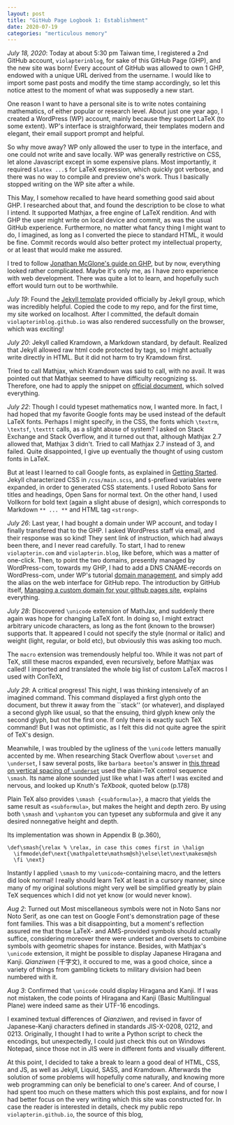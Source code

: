 ```yaml
---
layout: post
title: "GitHub Page Logbook 1: Establishment"
date: 2020-07-19
categories: "merticulous memory"
---
```


*July 18, 2020*:
Today at about 5:30 pm Taiwan time, I registered a 2nd GitHub account, `violapterinblog`, for sake of this GitHub Page (GHP),
and the new site was born!
Every account of GitHub was allowed to own 1 GHP, endowed with a unique URL derived from the username.
I would like to import some past posts and modify the time stamp accordingly,
so let this notice attest to the moment of what was supposedly a new start.

One reason I want to have a personal site is to write notes containing mathematics, of either popular or research level.
About just one year ago, I created a WordPress (WP) account,
mainly because they support LaTeX (to some extent).
WP's interface is straighforward,
their templates modern and elegant,
their email support prompt and helpful.

So why move away?
WP only allowed the user to type in the interface,
and one could not write and save locally.
WP was generally restrictive on CSS,
let alone Javascript except in some expensive plans.
Most importantly, it required `$latex ...$` for LaTeX expression, which quickly got verbose,
and there was no way to compile and preview one's work.
Thus I basically stopped writing on the WP site after a while.

This May, I somehow recalled to have heard something good said about GHP.
I researched about that,
and found the description to be close to what I intend.
It supported Mathjax, a free engine of LaTeX rendition.
And with GHP the user might write on local device and commit,
as was the usual GitHub experience.
Furthermore, no matter what fancy thing I might want to do,
I imagined, as long as I converted the piece to standard HTML,
it would be fine.
Commit records would also better protect my intellectual property,
or at least that would make me assured.

I tred to follow
  [Jonathan McGlone's guide on GHP](http://jmcglone.com/guides/github-pages/),
  but by now, everything looked rather complicated.
Maybe it's only me,
as I have zero experience with web development.
There was quite a lot to learn,
and hopefully such effort would turn out to be worthwhile.

*July 19*:
Found the
  [Jekyll template](https://github.com/jekyll/example)
  provided officially by Jekyll group, which was incredibly helpful.
Copied the code to my repo,
and for the first time, my site worked on localhost.
After I committed,
the default domain `violapterinblog.github.io` was also rendered successfully on the browser, which was exciting!

*July 20*:
Jekyll called Kramdown, a Markdown standard, by default.
Realized that Jekyll allowed raw html code protected by tags,
so I might actually write directly in HTML.
But it did not harm to try Kramdown first.

Tried to call Mathjax, which Kramdown was said to call, with no avail.
It was pointed out that Mathjax seemed to have difficulty recognizing `$$`.
Therefore, one had to apply the snippet on
  [official document](http://docs.mathjax.org/en/latest/upgrading/v2.html#changes-in-the-mathjax-api),
  which solved everything.

*July 22*:
Though I could typeset mathematics now,
I wanted more.
In fact, I had hoped that my favorite Google fonts may be used instead of the default LaTeX fonts.
Perhaps I might specify, in the CSS, the fonts which `\textrm`, `\textsf`, `\texttt` calls, as a slight abuse of system?
I asked on Stack Exchange and Stack Overflow,
and it turned out that, although Mathjax 2.7 allowed that, Mathjax 3 didn't.
Tried to call Mathjax 2.7 instead of 3,
and failed.
Quite disappointed, I give up eventually the thought of using custom fonts in LaTeX.

But at least I learned to call Google fonts, as explained in
  [Getting Started](https://developers.google.com/fonts/docs/getting_started).
Jekyll characterized CSS in `/css/main.scss`,
and `$`-prefixed variables were expanded, in order to generated CSS statements.
I used Roboto Sans for titles and headings, Open Sans for normal text.
On the other hand, I used Vollkorn for bold text (again a slight abuse of design), which corresponds to Markdown `** ... **` and HTML tag `<strong>`.

*July 26*:
Last year, I had bought a domain under WP account,
and today I finally transfered that to the GHP.
I asked WordPress staff via email,
and their response was so kind!
They sent link of instruction, which had always been there,
and I never read carefully.
To start, I had to renew `violapterin.com` and `violapterin.blog`, like before, which was a matter of one-click.
Then, to point the two domains, presently managed by WordPress-com, towards my GHP, I had to add a DNS CNAME-records  on WordPress-com, under WP's tutorial
  [domain management](https://wordpress.com/domains/manage),
and simply add the alias on the web interface for GitHub repo.
The introduction by GitHub itself,
  [Managing a custom domain for your github pages site](https://docs.github.com/en/github/working-with-github-pages/managing-a-custom-domain-for-your-github-pages-site),
  explains everything.

*July 28*:
Discovered `\unicode` extension of MathJax,
and suddenly there again was hope for changing LaTeX font.
In doing so, I might extract arbitrary unicode characters,
as long as the font (known to the browser) supports that.
It appeared I could not specify the style (normal or italic) and weight (light, regular, or bold etc),
but obviously this was asking too much.

The `macro` extension was tremendously helpful too.
While it was not part of TeX,
still these macros expanded, even recursively, before Mathjax was called!
I imported and translated the whole big list of custom LaTeX macros I used with ConTeXt,

*July 29*:
A critical progress!
This night, I was thinking intensively of an imagined command.
This command displayed a first glyph onto the document,
but threw it away from the ``stack'' (or whatever),
and displayed a second glyph like usual,
so that the ensuing, third glyph knew only the second glyph, but not the first one.
If only there is exactly such TeX command!
But I was not optimistic,
as I felt this did not quite agree the spirit of TeX's design.

Meanwhile, I was troubled by the ugliness of the `\unicode` letters manually accented by me.
When researching Stack Overflow about `\overset` and `\underset`, I saw several posts, like `barbara beeton`'s answer in
  [this thread on vertical spacing of `\underset`](https://tex.stackexchange.com/questions/302830/vertical-spacing-of-underset-and-other-tweaks)
  used the plain-TeX control sequence `\smash`.
Its name alone sounded just like what I was after!
I was excited and nervous, and looked up Knuth's *TeXbook*, quoted below (p.178)

  Plain TeX also provides `\smash {<subformula>}`, a macro that yields the same result as `<subformula>`, but makes the height and depth zero.
  By using both `\smash` and `\vphantom` you can typeset any subformula and give it any desired nonnegative height and depth.

Its implementation was shown in Appendix B (p.360),

    \def\smash{\relax % \relax, in case this comes first in \halign
      \ifmmode\def\next{\mathpalette\mathsm@sh}\else\let\next\makesm@sh
      \fi \next}

Instantly I applied `\smash` to my `\unicode`-containing macro, and the letters did look normal!
I really should learn TeX at least in a cursory manner,
since many of my original solutions might very well be simplified greatly by plain TeX sequences which I did not yet know (or would never know).


*Aug 2*:
Turned out Most miscellaneous symbols were not in Noto Sans nor Noto Serif,
as one can test on Google Font's demonstration page of these font families.
This was a bit disappointing,
but a moment's reflection assured me that those LaTeX- and AMS-provided symbols should actually suffice, considering moreover there were underset and oversets to combine symbols with geometric shapes for instance.
Besides, with Mathjax's `\unicode` extension, it might be possible to display Japanese Hiragana and Kanji.
*Qianziwen* (千字文), it occured to me, was a good choice, since a variety of things from gambling tickets to military division had been numbered with it.

*Aug 3*:
Confirmed that `\unicode` could display Hiragana and Kanji.
If I was not mistaken, the code points of Hiragana and Kanji (Basic Multilingual Plane) were indeed same as their UTF-16 encodings.

I examined textual differences of *Qianziwen*, and revised in favor of Japanese-Kanji characters defined in standards JIS-X-0208, 0212, and 0213.
Originally, I thought I had to write a Python script to check the encodings,
but unexpectedly, I could just check this out on Windows Notepad,
since those not in JIS were in different fonts and visually different.

At this point, I decided to take a break to learn a good deal of HTML, CSS, and JS, as well as Jekyll, Liquid, SASS, and Kramdown.
Afterwards the solution of some problems will hopefully come naturally,
and knowing more web programming can only be beneficial to one's career.
And of course, I had spent too much on these matters which this post explains,
and for now I had better focus on the very writing which this site was constructed for.
In case the reader is interested in details,
check my public repo `violapterin.github.io`, the source of this blog, 